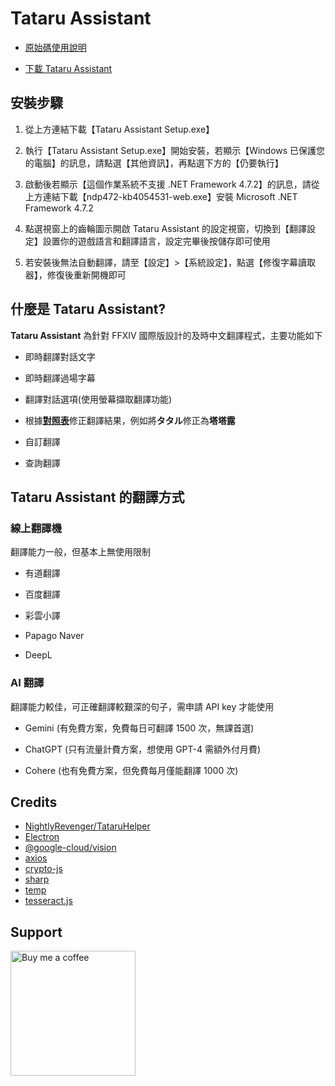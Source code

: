 # Tataru Assistant

- [原始碼使用說明](https://github.com/winw1010/tataru-assistant/blob/main/doc/README_SOURCE.md)

- [下載 Tataru Assistant](https://drive.google.com/drive/folders/14zjoUNzZTKgn2mCiAx6YJ14-fsd8M_I_?usp=drive_link)

## 安裝步驟

1. 從上方連結下載【Tataru Assistant Setup.exe】

2. 執行【Tataru Assistant Setup.exe】開始安裝，若顯示【Windows 已保護您的電腦】的訊息，請點選【其他資訊】，再點選下方的【仍要執行】

3. 啟動後若顯示【這個作業系統不支援 .NET Framework 4.7.2】的訊息，請從上方連結下載【ndp472-kb4054531-web.exe】安裝 Microsoft .NET Framework 4.7.2

4. 點選視窗上的齒輪圖示開啟 Tataru Assistant 的設定視窗，切換到【翻譯設定】設置你的遊戲語言和翻譯語言，設定完畢後按儲存即可使用

5. 若安裝後無法自動翻譯，請至【設定】>【系統設定】，點選【修復字幕讀取器】，修復後重新開機即可

## 什麼是 Tataru Assistant?

**Tataru Assistant** 為針對 FFXIV 國際版設計的及時中文翻譯程式，主要功能如下

- 即時翻譯對話文字

- 即時翻譯過場字幕

- 翻譯對話選項(使用螢幕擷取翻譯功能)

- 根據[**對照表**](https://github.com/winw1010/tataru-assistant-text)修正翻譯結果，例如將**タタル**修正為**塔塔露**

- 自訂翻譯

- 查詢翻譯

## Tataru Assistant 的翻譯方式

### 線上翻譯機

翻譯能力一般，但基本上無使用限制

- 有道翻譯

- 百度翻譯

- 彩雲小譯

- Papago Naver

- DeepL

### AI 翻譯

翻譯能力較佳，可正確翻譯較艱深的句子，需申請 API key 才能使用

- Gemini (有免費方案，免費每日可翻譯 1500 次，無課首選)

- ChatGPT (只有流量計費方案，想使用 GPT-4 需額外付月費)

- Cohere (也有免費方案，但免費每月僅能翻譯 1000 次)

## Credits

- [NightlyRevenger/TataruHelper](https://github.com/NightlyRevenger/TataruHelper)
- [Electron](https://www.electronjs.org/)
- [@google-cloud/vision](https://github.com/googleapis/nodejs-vision)
- [axios](https://github.com/axios/axios)
- [crypto-js](https://github.com/brix/crypto-js)
- [sharp](https://github.com/lovell/sharp)
- [temp](https://github.com/bruce/node-temp)
- [tesseract.js](https://github.com/naptha/tesseract.js#tesseractjs)

## Support

[<img src="https://github.com/winw1010/tataru-assistant/blob/main/src/html/img/bmc/bmc-button.png" alt="Buy me a coffee" width="200"/>](https://www.buymeacoffee.com/winw1010)
